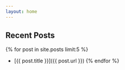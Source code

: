 ```yaml
---
layout: home
---
```


## Recent Posts
{% for post in site.posts limit:5 %}
- [{{ post.title }}]({{ post.url }})
{% endfor %}
